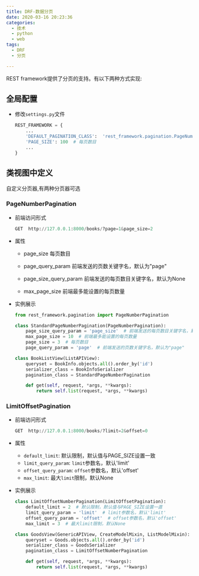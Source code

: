 ```yaml
---
title: DRF-数据分页
date: 2020-03-16 20:23:36
categories:
  - 技术
  - python
  - web
tags:
  - DRF
  - 分页

---
```


REST framework提供了分页的支持。有以下两种方式实现:

## 全局配置

- 修改`settings.py`文件
  
  ```python
  REST_FRAMEWORK = {
      ...
      'DEFAULT_PAGINATION_CLASS':  'rest_framework.pagination.PageNumberPagination',
      'PAGE_SIZE': 100  # 每页数目
      ...
  }
  ```

## 类视图中定义

自定义分页器,有两种分页器可选

### PageNumberPagination

- 前端访问形式

  ```python
  GET  http://127.0.0.1:8000/books/?page=1&page_size=2
  ```

- 属性

  - page_size 每页数目

  - page_query_param 前端发送的页数关键字名，默认为"page"

  - page_size_query_param 前端发送的每页数目关键字名，默认为None

  - max_page_size 前端最多能设置的每页数量

- 实例展示

  ```python
  from rest_framework.pagination import PageNumberPagination

  class StandardPageNumberPagination(PageNumberPagination):
      page_size_query_param = 'page_size'  # 前端发送的每页数目关键字名，默认为None
      max_page_size = 10  # 前端最多能设置的每页数量
      page_size = 3  # 每页数目
      page_query_param = 'page'  # 前端发送的页数关键字名，默认为"page"

  class BookListView(ListAPIView):
      queryset = BookInfo.objects.all().order_by('id')
      serializer_class = BookInfoSerializer
      pagination_class = StandardPageNumberPagination

      def get(self, request, *args, **kwargs):
          return self.list(request, *args, **kwargs)
  ```

### LimitOffsetPagination

- 前端访问形式

  ```python
  GET  http://127.0.0.1:8000/books/?limit=2&offset=0
  ```

- 属性

  - `default_limit`: 默认限制，默认值与PAGE_SIZE设置一致
  - `limit_query_param`: `limit`参数名，默认'limit'
  - `offset_query_param`: `offset`参数名，默认'offset'
  - `max_limit`: 最大`limit`限制，默认None

- 实例展示

  ```python
  class LimitOffsetNumberPagination(LimitOffsetPagination):
      default_limit = 2  # 默认限制，默认值与PAGE_SIZE设置一直
      limit_query_param = 'limit'  # limit参数名，默认'limit'
      offset_query_param = 'offset'  # offset参数名，默认'offset'
      max_limit = 3  # 最大limit限制，默认None

  class GoodsView(GenericAPIView, CreateModelMixin, ListModelMixin):
      queryset = Goods.objects.all().order_by('id')
      serializer_class = GoodsSerializer
      pagination_class = LimitOffsetNumberPagination

      def get(self, request, *args, **kwargs):
          return self.list(request, *args, **kwargs)
  ```
